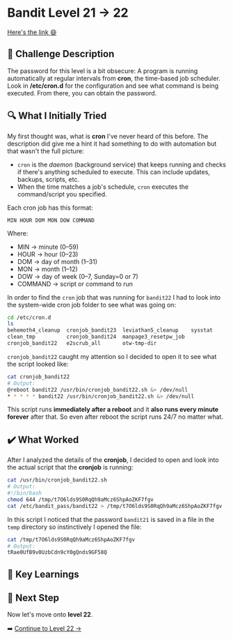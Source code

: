 # Bandit Level 21 → 22
[Here's the link 😄](https://overthewire.org/wargames/bandit/bandit22.html)
## 📝 **Challenge Description**  
The password for this level is a bit obsecure: A program is running automatically at regular intervals from **cron**, the time-based job scheduler. Look in **/etc/cron.d** for the configuration and see what command is being executed. From there, you can obtain the password. 



## 🔍 **What I Initially Tried**  
My first thought was, what is **cron** I've never heard of this before. The description did give me a hint it had something to do with automation but that wasn't the full picture:
- `cron` is the *daemon* (background service) that keeps running and checks if there's anything scheduled to execute. This can include updates, backups, scripts, etc. 
- When the time matches a job's schedule, `cron` executes the command/script you specified.

Each cron job has this format:
```
MIN HOUR DOM MON DOW COMMAND
```
Where:
- MIN → minute (0–59)
- HOUR → hour (0–23)
- DOM → day of month (1–31)
- MON → month (1–12)
- DOW → day of week (0–7, Sunday=0 or 7)
- COMMAND → script or command to run

In order to find the `cron` job that was running for `bandit22` I had to look into the system-wide cron job folder to see what was going on:
```bash
cd /etc/cron.d
ls
behemoth4_cleanup  cronjob_bandit23  leviathan5_cleanup    sysstat
clean_tmp          cronjob_bandit24  manpage3_resetpw_job
cronjob_bandit22   e2scrub_all       otw-tmp-dir
```

`cronjob_bandit22` caught my attention so I decided to open it to see what the script looked like:
```bash
cat cronjob_bandit22
# Output:
@reboot bandit22 /usr/bin/cronjob_bandit22.sh &> /dev/null
* * * * * bandit22 /usr/bin/cronjob_bandit22.sh &> /dev/null
```
This script runs **immediately after a reboot** and it **also runs every minute forever** after that. So even after reboot the script runs 24/7 no matter what.


## ✔️ What Worked
After I analyzed the details of the **cronjob**, I decided to open and look into the actual script that the **cronjob** is running:
```bash
cat /usr/bin/cronjob_bandit22.sh
# Output:
#!/bin/bash
chmod 644 /tmp/t7O6lds9S0RqQh9aMcz6ShpAoZKF7fgv
cat /etc/bandit_pass/bandit22 > /tmp/t7O6lds9S0RqQh9aMcz6ShpAoZKF7fgv
```
In this script I noticed that the password `bandit21` is saved in a file in the `temp` directory so instinctively I opened the file:
```bash
cat /tmp/t7O6lds9S0RqQh9aMcz6ShpAoZKF7fgv
# Output:
tRae0UfB9v0UzbCdn9cY0gQnds9GF58Q
```
## 🧠 Key Learnings


## 🔐 Next Step
Now let's move onto **level 22**. 

➡️ [Continue to Level 22 →](https://github.com/aminuzz/Bandit-CTF-Journey/blob/main/level%2022.md)

